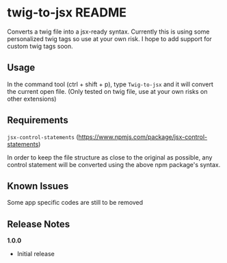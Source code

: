 # twig-to-jsx README

Converts a twig file into a jsx-ready syntax. Currently this is using some personalized twig tags so use at your own risk. I hope to add support for custom twig tags soon.

## Usage

In the command tool (ctrl + shift + p), type `Twig-to-jsx` and it will convert the current open file. (Only tested on twig file, use at your own risks on other extensions)

## Requirements

`jsx-control-statements` (https://www.npmjs.com/package/jsx-control-statements)

In order to keep the file structure as close to the original as possible, any control statement will be converted using the above npm package's syntax.

## Known Issues

Some app specific codes are still to be removed

## Release Notes

**1.0.0**

* Initial release
